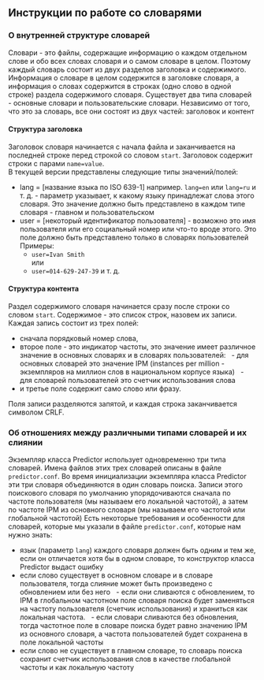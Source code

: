 ## Инструкции по работе со словарями

### О внутренней структуре словарей
Словари - это файлы, содержащие информацию о каждом отдельном слове и обо всех словах словаря и о самом словаре в целом. 
Поэтому каждый словарь состоит из двух разделов заголовка и содержимого.
Информация о словаре в целом содержится в заголовке словаря, а информация о словах содержится в строках (одно слово в 
одной строке) раздела содержимого словаря.
Существует два типа словарей - основные словари и пользовательские словари.
Независимо от того, что это за словарь, все они состоят из двух частей: заголовок и контент

#### Структура заголовка
Заголовок словаря начинается с начала файла и заканчивается на последней строке перед строкой cо словом `start`.
Заголовок содержит строки с парами `name=value`. <br> 
В текущей версии представлены следующие типы значений/полей:
- lang = [название языка по ISO 639-1] например. `lang=en` или `lang=ru` и т. д. - параметр указывает, к какому языку 
принадлежат слова этого словаря. 
Это значение должно быть представлено в каждом типе словаря - главном и пользовательском
- user = [некоторый идентификатор пользователя] - возможно это имя пользователя или его социальный номер или что-то 
вроде этого. 
Это поле должно быть представлено только в словарях пользователей <br>
Примеры:
  - `user=Ivan Smith` <br>
  или 
  - `user=014-629-247-39` и т. д.
  
#### Структура контента
Раздел содержимого словаря начинается сразу после строки со словом `start`.
Содержимое - это список строк, назовем их записи.
Каждая запись состоит из трех полей:
- сначала порядковый номер слова,
- второе поле - это индикатор частоты, это значение имеет различное значение в основных словарях и в словарях пользователей:
  - для основных словарей это значение IPM (instances per million - экземпляров на миллион слов в национальном корпусе языка)
  - для словарей пользователей это счетчик использования слова
- и третье поле содержит само слово или фразу.

Поля записи разделяются запятой, и каждая строка заканчивается символом CRLF.

### Об отношениях между различными типами словарей и их слиянии
Экземпляр класса Predictor использует одновременно три типа словарей. Имена файлов этих трех словарей описаны в файле ``predictor.conf``.
Во время инициализации экземпляра класса Predictor эти три словаря объединяются в один словарь поиска.
Записи этого поискового словаря по умолчанию упорядочиваются сначала по частоте пользователя (мы называем его локальной частотой), а затем по частоте IPM из основного словаря (мы называем его частотой или глобальной частотой)
Есть некоторые требования и особенности для словарей, которые мы указали в файле ``predictor.conf``, которые нам нужно знать:
- язык (параметр `lang`) каждого словаря должен быть одним и тем же, если он отличается хотя бы в одном словаре, то конструктор класса Predictor выдаст ошибку
- если слово существует в основном словаре и в словаре пользователя, тогда слияние может быть произведено с обновлением или без него
  - если они сливаются с обновлением, то IPM в глобальном частотном поле словаря поиска будет заменяться на частоту пользователя (счетчик использования) и храниться как локальная частота.
  - если словари сливаются без обновления, тогда частотное поле в словаре поиска будет равно значению IPM из основного словаря, а частота пользователей будет сохранена в поле локальной частоты
- если слово не существует в главном словаре, то словарь поиска сохранит счетчик использования слов в качестве глобальной частоты и как локальную частоту
